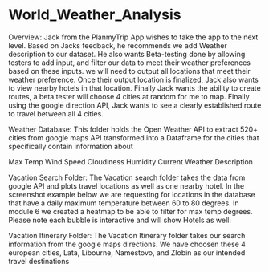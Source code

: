 # World_Weather_Analysis

Overview:
Jack from the PlanmyTrip App wishes to take the app to the next level. 
Based on Jacks feedback, he recommends we add Weather description to our dataset. 
He also wants Beta-testing done by allowing testers to add input, and filter our 
data to meet their weather preferences based on these inputs. 
we will need to output all locations that meet their weather preference. 
Once their output location is finalized, Jack also wants to view nearby hotels 
in that location. Finally Jack wants the ability to create routes, 
a beta tester will choose 4 cities at random for me to map. 
Finally using the google direction API, Jack wants to see a clearly 
established route to travel between all 4 cities.

Weather Database:
This folder holds the Open Weather API to extract 520+ cities from google maps API 
transformed into a Dataframe for the cities that specifically contain information about

Max Temp
Wind Speed
Cloudiness
Humidity
Current Weather Description



Vacation Search Folder:
The Vacation search folder takes the data from google API and plots travel locations 
as well as one nearby hotel. In the screenshot example below we are requesting for 
locations in the database that have a daily maximum temperature between 60 to 80 degrees. 
In module 6 we created a heatmap to be able to filter for max temp degrees. 
Please note each bubble is interactive and will show Hotels as well.


Vacation Itinerary Folder:
The Vacation Itinerary folder takes our search information from the google maps directions.
We have choosen these 4 european cities, Lata, Libourne, Namestovo, and Zlobin as our 
intended travel destinations

